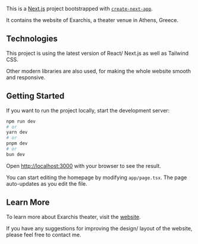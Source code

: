 This is a [Next.js](https://nextjs.org) project bootstrapped with [`create-next-app`](https://nextjs.org/docs/app/api-reference/cli/create-next-app).

It contains the website of Exarchis, a theater venue in Athens, Greece.

## Technologies

This project is using the latest version of React/ Next.js as well as Tailwind CSS.

Other modern libraries are also used, for making the whole website smooth and responsive.

## Getting Started

If you want to run the project locally, start the development server:

```bash
npm run dev
# or
yarn dev
# or
pnpm dev
# or
bun dev
```

Open [http://localhost:3000](http://localhost:3000) with your browser to see the result.

You can start editing the homepage by modifying `app/page.tsx`. The page auto-updates as you edit the file.

## Learn More

To learn more about Exarchis theater, visit the [website](https://theatroexarchis.gr).

If you have any suggestions for improving the design/ layout of the website, please feel free to contact me.
